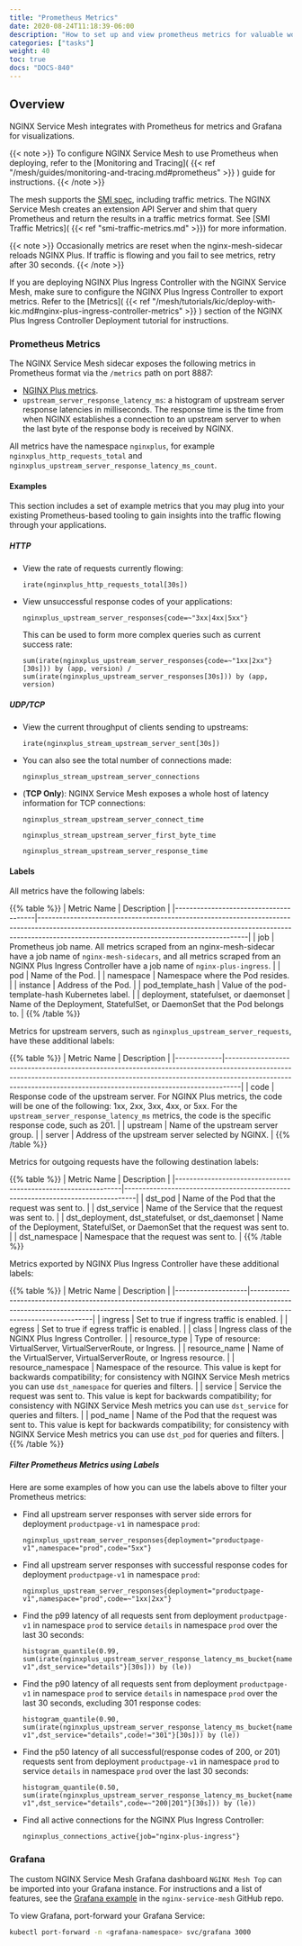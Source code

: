 ```yaml
---
title: "Prometheus Metrics"
date: 2020-08-24T11:18:39-06:00
description: "How to set up and view prometheus metrics for valuable workload insights"
categories: ["tasks"]
weight: 40
toc: true
docs: "DOCS-840"
---
```


## Overview

NGINX Service Mesh integrates with Prometheus for metrics and Grafana for visualizations.

{{< note >}}
To configure NGINX Service Mesh to use Prometheus when deploying, refer to the [Monitoring and Tracing]( {{< ref "/mesh/guides/monitoring-and-tracing.md#prometheus" >}} ) guide for instructions.
{{< /note >}}

The mesh supports the [SMI spec](https://github.com/servicemeshinterface/smi-spec), including traffic metrics.
The NGINX Service Mesh creates an extension API Server and shim that query Prometheus and return the results in a traffic metrics format. See [SMI Traffic Metrics]( {{< ref "smi-traffic-metrics.md" >}}) for more information.

{{< note >}}
Occasionally metrics are reset when the nginx-mesh-sidecar reloads NGINX Plus. If traffic is flowing and you
fail to see metrics, retry after 30 seconds.
{{< /note >}}

If you are deploying NGINX Plus Ingress Controller with the NGINX Service Mesh, make sure to configure the NGINX Plus Ingress Controller to export metrics.
Refer to the [Metrics]( {{< ref "/mesh/tutorials/kic/deploy-with-kic.md#nginx-plus-ingress-controller-metrics" >}} ) section of the NGINX Plus Ingress Controller Deployment tutorial for instructions.

### Prometheus Metrics

The NGINX Service Mesh sidecar exposes the following metrics in Prometheus format via the `/metrics` path on port 8887:

- [NGINX Plus metrics](https://docs.nginx.com/nginx/admin-guide/dynamic-modules/prometheus-njs/#exported-metrics).
- `upstream_server_response_latency_ms`: a histogram of upstream server response latencies in milliseconds.
The response time is the time from when NGINX establishes a connection to an upstream server to when the last byte of the response body is received by NGINX.

All metrics have the namespace `nginxplus`, for example `nginxplus_http_requests_total` and `nginxplus_upstream_server_response_latency_ms_count`.

#### Examples

This section includes a set of example metrics that you may plug into your existing Prometheus-based tooling to gain insights into the traffic flowing through your applications.

##### HTTP

- View the rate of requests currently flowing:

  ```promQL
  irate(nginxplus_http_requests_total[30s])
  ```

- View unsuccessful response codes of your applications:

  ```promQL
  nginxplus_upstream_server_responses{code=~"3xx|4xx|5xx"}
  ```

  This can be used to form more complex queries such as current success rate:

  ```promQL
  sum(irate(nginxplus_upstream_server_responses{code=~"1xx|2xx"}[30s])) by (app, version) / sum(irate(nginxplus_upstream_server_responses[30s])) by (app, version)
  ```

##### UDP/TCP

- View the current throughput of clients sending to upstreams:

  ```promQL
  irate(nginxplus_stream_upstream_server_sent[30s])
  ```

- You can also see the total number of connections made:

  ```promQL
  nginxplus_stream_upstream_server_connections
  ```

- (**TCP Only**): NGINX Service Mesh exposes a whole host of latency information for TCP connections:

  ```promQL
  nginxplus_stream_upstream_server_connect_time
  ```

  ```promQL
  nginxplus_stream_upstream_server_first_byte_time
  ```

  ```promQL
  nginxplus_stream_upstream_server_response_time
  ```

#### Labels

All metrics have the following labels:

{{% table %}}
| Metric Name                           | Description                                                                                                                                                                                                          |
|---------------------------------------|----------------------------------------------------------------------------------------------------------------------------------------------------------------------------------------------------------------------|
| job                                   | Prometheus job name. All metrics scraped from an nginx-mesh-sidecar have a job name of `nginx-mesh-sidecars`, and all metrics scraped from an NGINX Plus Ingress Controller have a job name of `nginx-plus-ingress`. |
| pod                                   | Name of the Pod.                                                                                                                                                                                                     |
| namespace                             | Namespace where the Pod resides.                                                                                                                                                                                     |
| instance                              | Address of the Pod.                                                                                                                                                                                                  |
| pod_template_hash                     | Value of the pod-template-hash Kubernetes label.                                                                                                                                                                     |
| deployment, statefulset, or daemonset | Name of the Deployment, StatefulSet, or DaemonSet that the Pod belongs to.                                                                                                                                           |
{{% /table %}}

Metrics for upstream servers, such as `nginxplus_upstream_server_requests`, have these additional labels:

{{% table %}}
| Metric Name | Description                                                                                                                                                                                                                                  |
|-------------|----------------------------------------------------------------------------------------------------------------------------------------------------------------------------------------------------------------------------------------------|
| code        | Response code of the upstream server. For NGINX Plus metrics, the code will be one of the following: 1xx, 2xx, 3xx, 4xx, or 5xx. For the `upstream_server_response_latency_ms` metrics, the code is the specific response code, such as 201. |
| upstream    | Name of the upstream server group.                                                                                                                                                                                                           |
| server      | Address of the upstream server selected by NGINX.                                                                                                                                                                                            |
{{% /table %}}

Metrics for outgoing requests have the following destination labels:

{{% table %}}
| Metric Name                                                   | Description                                                                     |
|---------------------------------------------------------------|---------------------------------------------------------------------------------|
| dst_pod                                                       | Name of the Pod that the request was sent to.                                   |
| dst_service                                                   | Name of the Service that the request was sent to.                               |
| dst_deployment, dst_statefulset, or dst_daemonset             | Name of the Deployment, StatefulSet, or DaemonSet that the request was sent to. |
| dst_namespace                                                 | Namespace that the request was sent to.                                         |
{{% /table %}}

Metrics exported by NGINX Plus Ingress Controller have these additional labels:

{{% table %}}
| Metric Name        | Description                                                                                                                                                                                  |
|--------------------|----------------------------------------------------------------------------------------------------------------------------------------------------------------------------------------------|
| ingress            | Set to true if ingress traffic is enabled.                                                                                                                                                   |
| egress             | Set to true if egress traffic is enabled.                                                                                                                                                    |
| class              | Ingress class of the NGINX Plus Ingress Controller.                                                                                                                                          |
| resource_type      | Type of resource: VirtualServer, VirtualServerRoute, or Ingress.                                                                                                                             |
| resource_name      | Name of the VirtualServer, VirtualServerRoute, or Ingress resource.                                                                                                                          |
| resource_namespace | Namespace of the resource. This value is kept for backwards compatibility; for consistency with NGINX Service Mesh metrics you can use `dst_namespace` for queries and filters.              |
| service            | Service the request was sent to. This value is kept for backwards compatibility; for consistency with NGINX Service Mesh metrics you can use `dst_service` for queries and filters.          |
| pod_name           | Name of the Pod that the request was sent to. This value is kept for backwards compatibility; for consistency with NGINX Service Mesh metrics you can use `dst_pod` for queries and filters. |
{{% /table %}}

##### Filter Prometheus Metrics using Labels

Here are some examples of how you can use the labels above to filter your Prometheus metrics:

- Find all upstream server responses with server side errors for deployment `productpage-v1` in namespace `prod`:

    ```promQL
    nginxplus_upstream_server_responses{deployment="productpage-v1",namespace="prod",code="5xx"}
    ```

- Find all upstream server responses with successful response codes for deployment `productpage-v1` in namespace `prod`:

    ```promQL
    nginxplus_upstream_server_responses{deployment="productpage-v1",namespace="prod",code=~"1xx|2xx"}
    ```

- Find the p99 latency of all requests sent from deployment `productpage-v1` in namespace `prod` to service `details` in namespace `prod` over the last 30 seconds:

    ```promQL
    histogram_quantile(0.99, sum(irate(nginxplus_upstream_server_response_latency_ms_bucket{namespace="prod",deployment="productpage-v1",dst_service="details"}[30s])) by (le))
    ```

- Find the p90 latency of all requests sent from deployment `productpage-v1` in namespace `prod` to service `details` in namespace `prod` over the last 30 seconds, excluding 301 response codes:

    ```promQL
    histogram_quantile(0.90, sum(irate(nginxplus_upstream_server_response_latency_ms_bucket{namespace="prod",deployment="productpage-v1",dst_service="details",code!="301"}[30s])) by (le))
    ```

- Find the p50 latency of all successful(response codes of 200, or 201) requests sent from deployment `productpage-v1` in namespace `prod` to service `details` in namespace `prod` over the last 30 seconds:

    ```promQL
    histogram_quantile(0.50, sum(irate(nginxplus_upstream_server_response_latency_ms_bucket{namespace="prod",deployment="productpage-v1",dst_service="details",code=~"200|201"}[30s])) by (le))
    ```

- Find all active connections for the NGINX Plus Ingress Controller:

    ```promQL
    nginxplus_connections_active{job="nginx-plus-ingress"}
    ```

### Grafana

The custom NGINX Service Mesh Grafana dashboard `NGINX Mesh Top` can be imported into your Grafana instance.
For instructions and a list of features, see the [Grafana example](https://github.com/nginxinc/nginx-service-mesh/tree/main/examples/grafana) in the `nginx-service-mesh` GitHub repo.

To view Grafana, port-forward your Grafana Service:

```bash
kubectl port-forward -n <grafana-namespace> svc/grafana 3000
```
